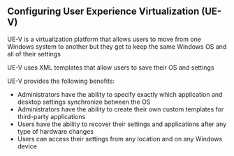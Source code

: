 ## Configuring User Experience Virtualization (UE-V)

UE-V is a virtualization platform that allows users to move from one Windows
system to another but they get to keep the same Windows OS and all of their
settings

UE-V uses XML templates that allow users to save their OS and settings

UE-V provides the following benefits:

+ Administrators have the ability to specify exactly which application and
  desktop settings synchronize between the OS
+ Administrators have the ability to create their own custom templates for
  third-party applications
+ Users have the ability to recover their settings and applications after any
  type of hardware changes
+ Users can access their settings from any location and on any Windows device

